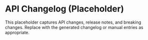 # API Changelog (Placeholder)

This placeholder captures API changes, release notes, and breaking changes. Replace with the generated changelog or manual entries as appropriate.
